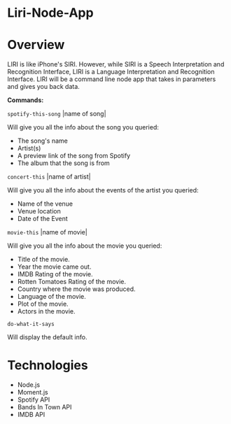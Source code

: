 # Liri-Node-App

# Overview

LIRI is like iPhone's SIRI. However, while SIRI is a Speech Interpretation and Recognition Interface, LIRI is a Language Interpretation and Recognition Interface. LIRI will be a command line node app that takes in parameters and gives you back data.

**Commands:**

`spotify-this-song` |name of song|

Will give you all the info about the song you queried:

* The song's name
* Artist(s)
* A preview link of the song from Spotify
* The album that the song is from

`concert-this` |name of artist|

Will give you all the info about the events of the artist you queried:

* Name of the venue
* Venue location
* Date of the Event

`movie-this` |name of movie|

Will give you all the info about the movie you queried:

* Title of the movie.
* Year the movie came out.
* IMDB Rating of the movie.
* Rotten Tomatoes Rating of the movie.
* Country where the movie was produced.
* Language of the movie.
* Plot of the movie.
* Actors in the movie.

`do-what-it-says`

Will display the default info.

# Technologies

* Node.js
* Moment.js
* Spotify API
* Bands In Town API
* IMDB API

